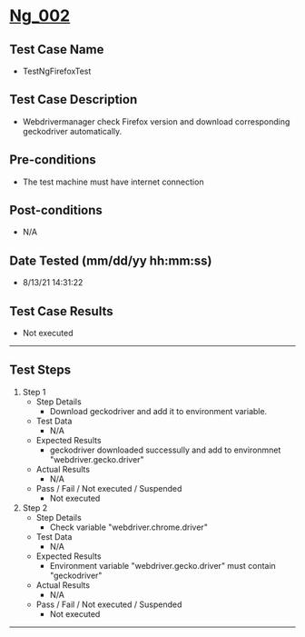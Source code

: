 # [Ng_002](https://github.com/bonigarcia/webdrivermanager-examples/tree/master/src/test/java/io/github/bonigarcia/wdm/test/ng/TestNgFirefoxTest.java)
## Test Case Name
* TestNgFirefoxTest
## Test Case Description
* Webdrivermanager check Firefox version and download corresponding geckodriver automatically.
## Pre-conditions
* The test machine must have internet connection
## Post-conditions
* N/A
## Date Tested (mm/dd/yy hh:mm:ss)
* 8/13/21 14:31:22
## Test Case Results
* Not executed
---
## Test Steps
1. Step 1
	* Step Details
		* Download geckodriver and add it to environment variable.
	* Test Data
		* N/A
	* Expected Results
		* geckodriver downloaded successully and add to environmnet "webdriver.gecko.driver"
	* Actual Results
		* N/A
	* Pass / Fail / Not executed / Suspended
		* Not executed
2. Step 2
	* Step Details
		* Check variable "webdriver.chrome.driver"
	* Test Data
		* N/A
	* Expected Results
		* Environment variable "webdriver.gecko.driver" must contain "geckodriver"
	* Actual Results
		* N/A
	* Pass / Fail / Not executed / Suspended
		* Not executed
---
